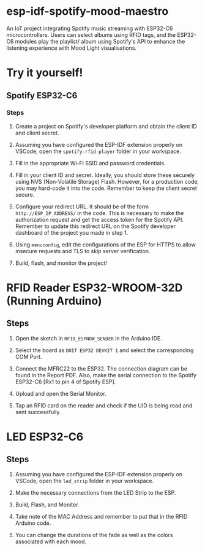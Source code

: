 # esp-idf-spotify-mood-maestro
An IoT project integrating Spotify music streaming with ESP32-C6 microcontrollers. Users can select albums using RFID tags, and the ESP32-C6 modules play the playlist/ album using Spotify's API to enhance the listening experience with Mood Light visualisations.
# Try it yourself!
## Spotify ESP32-C6

### Steps

1. Create a project on Spotify's developer platform and obtain the client ID and client secret.

2. Assuming you have configured the ESP-IDF extension properly on VSCode, open the `spotify-rfid-player` folder in your workspace.

3. Fill in the appropriate Wi-Fi SSID and password credentials.

4. Fill in your client ID and secret. Ideally, you should store these securely using NVS (Non-Volatile Storage) Flash. However, for a production code, you may hard-code it into the code. Remember to keep the client secret secure.

5. Configure your redirect URL. It should be of the form `http://ESP_IP_ADDRESS/` in the code. This is necessary to make the authorization request and get the access token for the Spotify API. Remember to update this redirect URL on the Spotify developer dashboard of the project you made in step 1.

6. Using `menuconfig`, edit the configurations of the ESP for HTTPS to allow insecure requests and TLS to skip server verification.

7. Build, flash, and monitor the project!

# RFID Reader ESP32-WROOM-32D (Running Arduino)

## Steps

1. Open the sketch in `RFID_ESPNOW_SENDER` in the Arduino IDE.

2. Select the board as `DOIT ESP32 DEVKIT 1` and select the corresponding COM Port.

3. Connect the MFRC22 to the ESP32. The connection diagram can be found in the Report PDF. Also, make the serial connection to the Spotify ESP32-C6 [Rx1 to pin 4 of Spotify ESP].

4. Upload and open the Serial Monitor.

5. Tap an RFID card on the reader and check if the UID is being read and sent successfully.

# LED ESP32-C6

## Steps

1. Assuming you have configured the ESP-IDF extension properly on VSCode, open the `led_strip` folder in your workspace.

2. Make the necessary connections from the LED Strip to the ESP.

3. Build, Flash, and Monitor.

4. Take note of the MAC Address and remember to put that in the RFID Arduino code.

5. You can change the durations of the fade as well as the colors associated with each mood.

